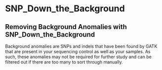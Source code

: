 # SNP_Down_the_Background

## Removing Background Anomalies with SNP_Down_the_Background
Background anomalies are SNPs and indels that have been found by GATK that are present in your sequencing control as well as your samples. As such, these anomalies may not be required for further study and can be filtered out if there are too many to sort through manually.
